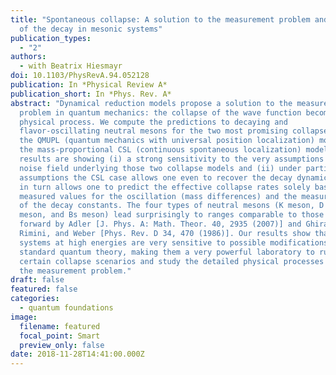```yaml
---
title: "Spontaneous collapse: A solution to the measurement problem and a source
  of the decay in mesonic systems"
publication_types:
  - "2"
authors:
  - with Beatrix Hiesmayr
doi: 10.1103/PhysRevA.94.052128
publication: In *Physical Review A*
publication_short: In *Phys. Rev. A*
abstract: "Dynamical reduction models propose a solution to the measurement
  problem in quantum mechanics: the collapse of the wave function becomes a
  physical process. We compute the predictions to decaying and
  flavor-oscillating neutral mesons for the two most promising collapse models,
  the QMUPL (quantum mechanics with universal position localization) model and
  the mass-proportional CSL (continuous spontaneous localization) model. Our
  results are showing (i) a strong sensitivity to the very assumptions of the
  noise field underlying those two collapse models and (ii) under particular
  assumptions the CSL case allows one even to recover the decay dynamics. This
  in turn allows one to predict the effective collapse rates solely based on the
  measured values for the oscillation (mass differences) and the measured values
  of the decay constants. The four types of neutral mesons (K meson, D meson, Bd
  meson, and Bs meson) lead surprisingly to ranges comparable to those put
  forward by Adler [J. Phys. A: Math. Theor. 40, 2935 (2007)] and Ghirardi,
  Rimini, and Weber [Phys. Rev. D 34, 470 (1986)]. Our results show that these
  systems at high energies are very sensitive to possible modifications of the
  standard quantum theory, making them a very powerful laboratory to rule out
  certain collapse scenarios and study the detailed physical processes solving
  the measurement problem."
draft: false
featured: false
categories:
  - quantum foundations
image:
  filename: featured
  focal_point: Smart
  preview_only: false
date: 2018-11-28T14:41:00.000Z
---
```


